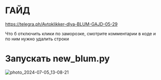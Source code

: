 # ГАЙД
https://telegra.ph/Avtoklikker-dlya-BLUM-GAJD-05-29


Что б отключить клики по заморозке, смотрите комментарии в коде и по ним нужно удалить строки

# Запускать new_blum.py

![photo_2024-07-05_13-08-21](https://github.com/meKryztal/Blum-clicker/assets/47853767/f74b8939-3f2e-41db-b7d1-442f8072a012)
